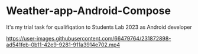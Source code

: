 # Weather-app-Android-Compose

It's my trial task for qualifiqation to Students Lab 2023 as Android developer



https://user-images.githubusercontent.com/66479764/231872898-ad541feb-0b11-42e9-9281-911a3914e702.mp4

